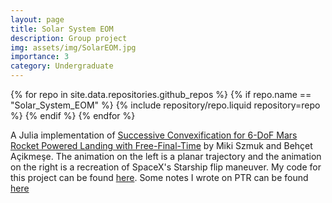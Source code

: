 ```yaml
---
layout: page
title: Solar System EOM
description: Group project
img: assets/img/SolarEOM.jpg
importance: 3
category: Undergraduate
---
```

{% for repo in site.data.repositories.github_repos %}
  {% if repo.name == "Solar_System_EOM" %}
    {% include repository/repo.liquid repository=repo %}
  {% endif %}
{% endfor %}

A Julia implementation of [Successive Convexification for 6-DoF Mars Rocket Powered Landing with Free-Final-Time](https://arxiv.org/pdf/1802.03827.pdf) by Miki Szmuk and Behçet Açikmeşe. The animation on the left is a planar trajectory and the animation on the right is a recreation of SpaceX's Starship flip maneuver. My code for this project can be found [here](https://github.com/govindchari/PTR). Some notes I wrote on PTR can be found [here](/assets/pdf/PTR%20Walkthrough.pdf)
